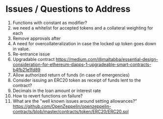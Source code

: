 # Issues / Questions to Address

1. Functions with constant as modifier?
2. we need a whitelist for accepted tokens and a collateral weighting for each 
3. Remove approvals after 
4. A need for overcollateralization in case the locked up token goes down in value. 
5. Re-entrance issue
6. Upgradable contract https://medium.com/@maltabba/essential-design-consideration-for-ethereum-dapps-1-upgradeable-smart-contracts-b4fb21e1fd89
7. Allow authorized return of funds (in case of emergencies)
8. Consider issuing an ERC20 token as receipt of funds lent to the contract? 
9. Decimals in the loan amount or interest rate 
10. How to revert functions on failure?
11. What are the "well known issues around setting allowances?" https://github.com/OpenZeppelin/openzeppelin-contracts/blob/master/contracts/token/ERC20/ERC20.sol

